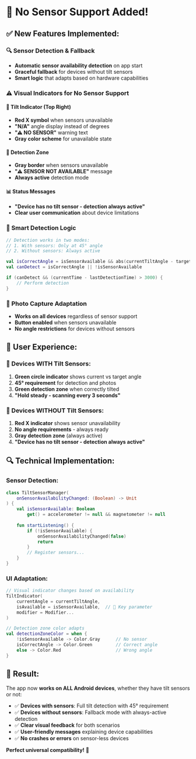 # 📱 **No Sensor Support Added!**

## ✅ **New Features Implemented:**

### **🔍 Sensor Detection & Fallback**
- **Automatic sensor availability detection** on app start
- **Graceful fallback** for devices without tilt sensors
- **Smart logic** that adapts based on hardware capabilities

### **⚠️ Visual Indicators for No Sensor Support**

#### **🎯 Tilt Indicator (Top Right)**
- **Red X symbol** when sensors unavailable
- **"N/A"** angle display instead of degrees
- **"⚠ NO SENSOR"** warning text
- **Gray color scheme** for unavailable state

#### **📱 Detection Zone**
- **Gray border** when sensors unavailable
- **"⚠ SENSOR NOT AVAILABLE"** message
- **Always active** detection mode

#### **📊 Status Messages**
- **"Device has no tilt sensor - detection always active"**
- **Clear user communication** about device limitations

### **🔧 Smart Detection Logic**

```kotlin
// Detection works in two modes:
// 1. With sensors: Only at 45° angle
// 2. Without sensors: Always active

val isCorrectAngle = isSensorAvailable && abs(currentTiltAngle - targetAngle) < 5f
val canDetect = isCorrectAngle || !isSensorAvailable

if (canDetect && (currentTime - lastDetectionTime) > 3000) {
    // Perform detection
}
```

### **📸 Photo Capture Adaptation**
- **Works on all devices** regardless of sensor support
- **Button enabled** when sensors unavailable
- **No angle restrictions** for devices without sensors

## 🎯 **User Experience:**

### **📱 Devices WITH Tilt Sensors:**
1. **Green circle indicator** shows current vs target angle
2. **45° requirement** for detection and photos
3. **Green detection zone** when correctly tilted
4. **"Hold steady - scanning every 3 seconds"**

### **📱 Devices WITHOUT Tilt Sensors:**
1. **Red X indicator** shows sensor unavailability  
2. **No angle requirements** - always ready
3. **Gray detection zone** (always active)
4. **"Device has no tilt sensor - detection always active"**

## 🔍 **Technical Implementation:**

### **Sensor Detection:**
```kotlin
class TiltSensorManager(
    onSensorAvailabilityChanged: (Boolean) -> Unit
) {
    val isSensorAvailable: Boolean
        get() = accelerometer != null && magnetometer != null
    
    fun startListening() {
        if (!isSensorAvailable) {
            onSensorAvailabilityChanged(false)
            return
        }
        // Register sensors...
    }
}
```

### **UI Adaptation:**
```kotlin
// Visual indicator changes based on availability
TiltIndicator(
    currentAngle = currentTiltAngle,
    isAvailable = isSensorAvailable,  // 🔑 Key parameter
    modifier = Modifier...
)

// Detection zone color adapts
val detectionZoneColor = when {
    !isSensorAvailable -> Color.Gray      // No sensor
    isCorrectAngle -> Color.Green         // Correct angle
    else -> Color.Red                     // Wrong angle
}
```

## 🎉 **Result:**

The app now **works on ALL Android devices**, whether they have tilt sensors or not:

- ✅ **Devices with sensors**: Full tilt detection with 45° requirement
- ✅ **Devices without sensors**: Fallback mode with always-active detection
- ✅ **Clear visual feedback** for both scenarios
- ✅ **User-friendly messages** explaining device capabilities
- ✅ **No crashes or errors** on sensor-less devices

**Perfect universal compatibility!** 🌟